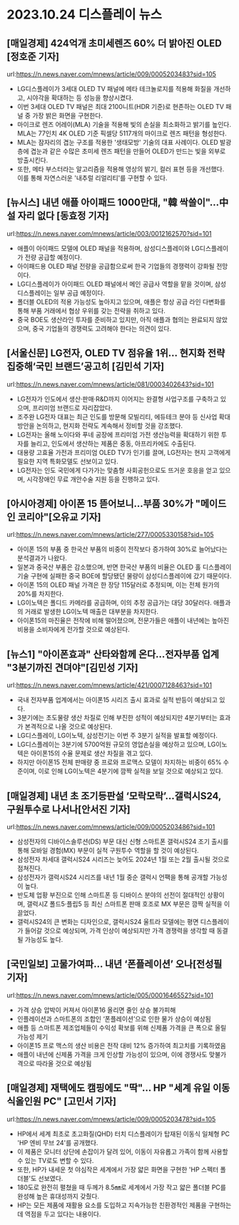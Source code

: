# 2023.10.24 디스플레이 뉴스

## [매일경제] 424억개 초미세렌즈 60% 더 밝아진 OLED [정호준 기자]
url:https://n.news.naver.com/mnews/article/009/0005203483?sid=105
- LG디스플레이가 3세대 OLED TV 패널에 메타 테크놀로지를 적용해 화질을 개선하고, 시야각을 확대하는 등 성능을 향상시켰다.
- 이번 3세대 OLED TV 패널은 최대 2100니트(HDR 기준)로 현존하는 OLED TV 패널 중 가장 밝은 화면을 구현한다.
- 마이크로 렌즈 어레이(MLA) 기술을 적용해 빛의 손실을 최소화하고 밝기를 높인다. MLA는 77인치 4K OLED 기준 픽셀당 5117개의 마이크로 렌즈 패턴을 형성한다.
- MLA는 잠자리의 겹눈 구조를 적용한 '생태모방' 기술의 대표 사례이다. OLED 발광층에 겹눈과 같은 수많은 초미세 렌즈 패턴을 만들어 OLED가 만드는 빛을 외부로 방출시킨다.
- 또한, 메타 부스터라는 알고리즘을 적용해 영상의 밝기, 컬러 표현 등을 개선했다. 이를 통해 자연스러운 '내추럴 리얼리티'를 구현할 수 있다.

## [뉴시스] 내년 애플 아이패드 1000만대, "韓 싹쓸이"…中 설 자리 없다 [동효정 기자]
url:https://n.news.naver.com/mnews/article/003/0012162570?sid=101
- 애플이 아이패드 모델에 OLED 패널을 적용하며, 삼성디스플레이와 LG디스플레이가 전량 공급할 예정이다.
- 아이패드용 OLED 패널 전량을 공급함으로써 한국 기업들의 경쟁력이 강화될 전망이다.
- LG디스플레이가 아이패드 OLED 패널에서 메인 공급사 역할을 맡을 것이며, 삼성디스플레이는 일부 공급 예정이다.
- 폴더블 OLED의 적용 가능성도 높아지고 있으며, 애플은 항상 공급 라인 다변화를 통해 부품 거래에서 협상 우위를 갖는 전략을 취하고 있다.
- 중국 BOE도 생산라인 투자를 준비하고 있지만, 아직 애플과 협의는 완료되지 않았으며, 중국 기업들의 경쟁력도 고려해야 한다는 의견이 있다.

## [서울신문] LG전자, OLED TV 점유율 1위… 현지화 전략 집중해‘국민 브랜드’공고히 [김민석 기자]
url:https://n.news.naver.com/mnews/article/081/0003402643?sid=101
- LG전자가 인도에서 생산·판매·R&D까지 이어지는 완결형 사업구조를 구축하고 있으며, 프리미엄 브랜드로 자리잡았다.
- 조주완 LG전자 대표는 최근 인도를 방문해 모빌리티, 에듀테크 분야 등 신사업 확대 방안을 논의하고, 현지화 전략도 계속해서 정비할 것을 강조했다.
- LG전자는 올해 노이다와 푸네 공장에 프리미엄 가전 생산능력을 확대하기 위한 투자를 늘리고, 인도에서 생산하는 제품은 중동, 아프리카에도 수출된다.
- 대용량 고효율 가전과 프리미엄 OLED TV가 인기를 끌며, LG전자는 현지 고객에게 필요한 지역 특화모델도 선보이고 있다.
- LG전자는 인도 국민에게 다가가는 맞춤형 사회공헌으로도 뜨거운 호응을 얻고 있으며, 시각장애인 무료 개안수술 지원 등을 진행하고 있다.

## [아시아경제] 아이폰 15 뜯어보니…부품 30%가 "메이드 인 코리아"[오유교 기자]
url:https://n.news.naver.com/mnews/article/277/0005330158?sid=105
- 아이폰 15의 부품 중 한국산 부품의 비중이 전작보다 증가하여 30%로 늘어났다는 분석결과가 나왔다.
- 일본과 중국산 부품은 감소했으며, 반면 한국산 부품의 비율은 OLED 홀 디스플레이 기술 구현에 실패한 중국 BOE에 할당됐던 물량이 삼성디스플레이에 갔기 때문이다.
- 아이폰 15의 OLED 패널 가격은 한 장당 115달러로 추정되며, 이는 전체 원가의 20%를 차지한다.
- LG이노텍은 폴디드 카메라를 공급하며, 이의 추정 공급가는 대당 30달러다. 애플과의 거래로 발생한 LG이노텍 매출은 대부분을 차지한다.
- 아이폰15의 마진율은 전작에 비해 떨어졌으며, 전문가들은 애플이 내년에는 높아진 비용을 소비자에게 전가할 것으로 예상된다.

## [뉴스1] "아이폰효과" 산타와함께 온다…전자부품 업계 "3분기까진 견뎌야"[김민성 기자]
url:https://n.news.naver.com/mnews/article/421/0007128463?sid=101
- 국내 전자부품 업계에서는 아이폰15 시리즈 출시 효과로 실적 반등이 예상되고 있다.
- 3분기에는 초도물량 생산 차질로 인해 부진한 성적이 예상되지만 4분기부터는 효과가 본격적으로 나올 것으로 예상된다.
- LG디스플레이, LG이노텍, 삼성전기는 이번 주 3분기 실적을 발표할 예정이다.
- LG디스플레이는 3분기에 5700억원 규모의 영업손실을 예상하고 있으며, LG이노텍은 아이폰15의 수율 문제로 생산 차질을 겪고 있다.
- 하지만 아이폰15 전체 판매량 중 프로와 프로맥스 모델이 차지하는 비중이 65% 수준이며, 이로 인해 LG이노텍은 4분기에 깜짝 실적을 보일 것으로 예상되고 있다.

## [매일경제] 내년 초 조기등판설 ‘모락모락’…갤럭시S24, 구원투수로 나서나[안서진 기자]
url:https://n.news.naver.com/mnews/article/009/0005203486?sid=101
- 삼성전자의 디바이스솔루션(DS) 부문 대신 신형 스마트폰 갤럭시S24 조기 출시를 통해 모바일 경험(MX) 부문이 실적 구원투수 역할을 할 것이 예상된다.
- 삼성전자 차세대 갤럭시S24 시리즈는 늦어도 2024년 1월 또는 2월 출시될 것으로 점쳐진다.
- 삼성전자가 갤럭시S24 시리즈를 내년 1월 중순 갤럭시 언팩을 통해 공개할 가능성이 높다.
- 반도체 업황 부진으로 인해 스마트폰 등 디바이스 분야의 선전이 절대적인 상황이며, 갤럭시Z 폴드5·플립5 등 최신 스마트폰 판매 호조로 MX 부문은 깜짝 실적을 이끌었다.
- 갤럭시S24의 큰 변화는 디자인으로, 갤럭시S24 울트라 모델에는 평면 디스플레이가 들어갈 것으로 예상되며, 가격 인상이 예상되지만 가격 경쟁력을 생각할 때 동결될 가능성도 높다.

## [국민일보] 고물가여파… 내년 ‘폰플레이션’ 오나[전성필 기자]
url:https://n.news.naver.com/mnews/article/005/0001646552?sid=101
- 가격 상승 압박이 커져서 아이폰16 올리면 줄인 상승 불가피해
- 인플레이션과 스마트폰의 조합인 ‘폰플레이션’으로 인한 물가 상승이 예상됨
- 애플 등 스마트폰 제조업체들이 수익성 확보를 위해 신제품 가격을 큰 폭으로 올릴 가능성 제기
- 아이폰15 프로 맥스의 생산 비용은 전작 대비 12% 증가하여 최고치를 기록하였음
- 애플이 내년에 신제품 가격을 크게 인상할 가능성이 있으며, 이에 경쟁사도 맞불가격으로 따라올 것으로 예상됨

## [매일경제] 재택에도 캠핑에도 "딱"… HP "세계 유일 이동식올인원 PC" [고민서 기자]
url:https://n.news.naver.com/mnews/article/009/0005203478?sid=105
- HP에서 세계 최초로 초고화질(QHD) 터치 디스플레이가 탑재된 이동식 일체형 PC 'HP 엔비 무브 24'를 공개했다.
- 이 제품은 모니터 상단에 손잡이가 달려 있어, 이동이 자유롭고 가족이 함께 사용할 수 있는 TV로도 변할 수 있다.
- 또한, HP가 내세운 첫 야심작은 세계에서 가장 얇은 화면을 구현한 'HP 스펙터 폴더블'도 선보였다.
- 180도로 완전히 펼쳤을 때 두께가 8.5㎜로 세계에서 가장 작고 얇은 폴더블 PC를 완성해 높은 휴대성까지 갖췄다.
- HP는 모든 제품에 재활용 요소를 도입하고 지속가능한 친환경적인 제품을 구현하는 데 역점을 두고 있다는 내용이다.